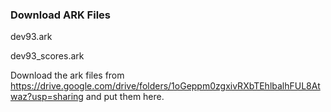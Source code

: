 ### Download ARK Files

dev93.ark

dev93_scores.ark

Download the ark files from https://drive.google.com/drive/folders/1oGeppm0zgxivRXbTEhlbalhFUL8Atwaz?usp=sharing and put them here.